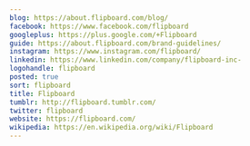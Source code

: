 ```yaml
---
blog: https://about.flipboard.com/blog/
facebook: https://www.facebook.com/flipboard
googleplus: https://plus.google.com/+Flipboard
guide: https://about.flipboard.com/brand-guidelines/
instagram: https://www.instagram.com/flipboard/
linkedin: https://www.linkedin.com/company/flipboard-inc-
logohandle: flipboard
posted: true
sort: flipboard
title: Flipboard
tumblr: http://flipboard.tumblr.com/
twitter: flipboard
website: https://flipboard.com/
wikipedia: https://en.wikipedia.org/wiki/Flipboard
---
```

